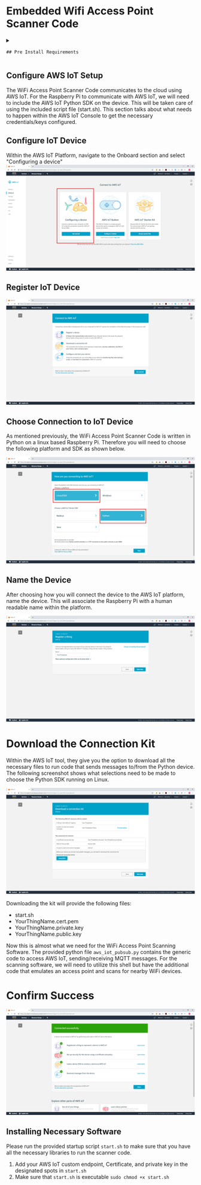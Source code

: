 # Embedded Wifi Access Point Scanner Code
<details>
  <summary>
    
    ## Pre Install Requirements
  </summary>
In order to successfully run the WiFi Access Point Scanning Software, you will need the following:
- AWS Account (to use AWS IoT and DynamoDB)
- IoT Device Security Credentials (public/private keys/certificates). Can create from https://us-west-2.console.aws.amazon.com/iot/home?region=us-west-2#/connectdevice/ 
</details>

## Configure AWS IoT Setup
The WiFi Access Point Scanner Code communicates to the cloud using AWS IoT. For the Raspberry Pi to communicate with AWS IoT, we will need to include the AWS IoT Python SDK on the device. This will be taken care of using the included script file (start.sh). This section talks about what needs to happen within the AWS IoT Console to get the necessary credentials/keys configured.

## Configure IoT Device

Within the AWS IoT Platform, navigate to the Onboard section and select "Configuring a device"
![Register Device](../Documentation/Images/dgmd-599-aws-iot-config-device-dec2018.png)

## Register IoT Device

![Register Device](../Documentation/Images/dgmd-599-aws-iot-register-device-dec2018.png)


## Choose Connection to IoT Device

As mentioned previously, the WiFi Access Point Scanner Code is written in Python on a linux based Raspberry Pi. Therefore you will need to choose the following platform and SDK as shown below.

![Choose Device Connection](../Documentation/Images/dgmd-599-aws-iot-chooseconnect-device-dec2018.png)

## Name the Device
After choosing how you will connect the device to the AWS IoT platform, name the device. This will associate the Raspberry Pi with a human readable name within the platform.

![Choose Device Connection](../Documentation/Images/dgmd-599-aws-iot-name-device-dec2018.png)

# Download the Connection Kit
Within the AWS IoT tool, they give you the option to download all the necessary files to run code that sends messages to/from the Python device. The following screenshot shows what selections need to be made to choose the Python SDK running on Linux.

![Choose Device Connection](../Documentation/Images/dgmd-599-aws-iot-download-device-dec2018.png)

Downloading the kit will provide the following files:
* start.sh
* YourThingName.cert.pem
* YourThingName.private.key
* YourThingName.public.key

Now this is almost what we need for the WiFi Access Point Scanning Software. The provided python file `aws_iot_pubsub.py` contains the generic code to access AWS IoT, sending/receiving MQTT messages. For the scanning software, we will need to utilize this shell but have the additional code that emulates an access point and scans for nearby WiFi devices.

# Confirm Success
![Choose Device Connection](../Documentation/Images/dgmd-599-aws-iot-connected-successfully.png)

## Installing Necessary Software
Please run the provided startup script `start.sh` to make sure that you have all the necessary libraries to run the scanner code.
1. Add your AWS IoT custom endpoint, Certificate, and private key in the designated spots in `start.sh`
2. Make sure that `start.sh` is executable
```sudo chmod +x start.sh```

